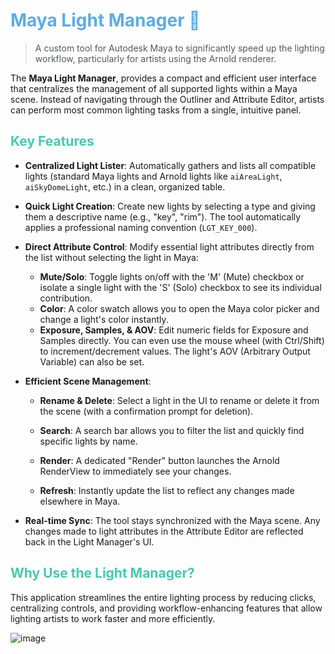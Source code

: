 <h1 style="color: #5DADE2;">Maya Light Manager 🔦</h1>

<blockquote style="color:rgb(85, 88, 91);">A custom tool for Autodesk Maya to significantly speed up the lighting workflow, particularly for artists using the Arnold renderer.</blockquote>

The **Maya Light Manager**, provides a compact and efficient user interface that centralizes the management of all supported lights within a Maya scene. Instead of navigating through the Outliner and Attribute Editor, artists can perform most common lighting tasks from a single, intuitive panel.

<h2 style="color: #48C9B0;">Key Features</h2>

*   **Centralized Light Lister**: Automatically gathers and lists all compatible lights (standard Maya lights and Arnold lights like `aiAreaLight`, `aiSkyDomeLight`, etc.) in a clean, organized table.

*   **Quick Light Creation**: Create new lights by selecting a type and giving them a descriptive name (e.g., "key", "rim"). The tool automatically applies a professional naming convention (`LGT_KEY_000`).

*   **Direct Attribute Control**: Modify essential light attributes directly from the list without selecting the light in Maya:
    *   **Mute/Solo**: Toggle lights on/off with the 'M' (Mute) checkbox or isolate a single light with the 'S' (Solo) checkbox to see its individual contribution.
    *   **Color**: A color swatch allows you to open the Maya color picker and change a light's color instantly.
    *   **Exposure, Samples, & AOV**: Edit numeric fields for Exposure and Samples directly. You can even use the mouse wheel (with Ctrl/Shift) to increment/decrement values. The light's AOV (Arbitrary Output Variable) can also be set.

*   **Efficient Scene Management**:
    *   **Rename & Delete**: Select a light in the UI to rename or delete it from the scene (with a confirmation prompt for deletion).
    *   **Search**: A search bar allows you to filter the list and quickly find specific lights by name.
    *   **Render**: A dedicated "Render" button launches the Arnold RenderView to immediately see your changes.

    *   **Refresh**: Instantly update the list to reflect any changes made elsewhere in Maya.

*   **Real-time Sync**: The tool stays synchronized with the Maya scene. Any changes made to light attributes in the Attribute Editor are reflected back in the Light Manager's UI.

<h2 style="color: #48C9B0;">Why Use the Light Manager?</h2>

This application streamlines the entire lighting process by reducing clicks, centralizing controls, and providing workflow-enhancing features that allow lighting artists to work faster and more efficiently.

![image](https://github.com/user-attachments/assets/a9ae3b21-6348-49c7-8c73-522360665bb5)

